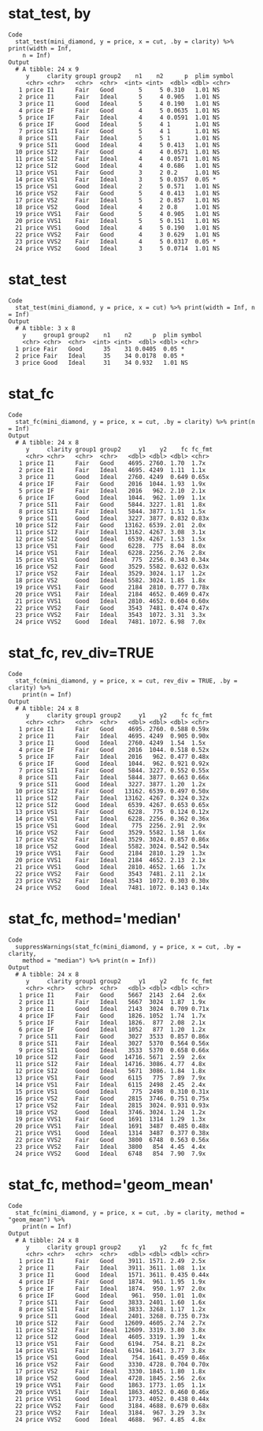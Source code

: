 # stat_test, by

    Code
      stat_test(mini_diamond, y = price, x = cut, .by = clarity) %>% print(width = Inf,
        n = Inf)
    Output
      # A tibble: 24 x 9
         y     clarity group1 group2    n1    n2      p  plim symbol
         <chr> <chr>   <chr>  <chr>  <int> <int>  <dbl> <dbl> <chr> 
       1 price I1      Fair   Good       5     5 0.310   1.01 NS    
       2 price I1      Fair   Ideal      5     4 0.905   1.01 NS    
       3 price I1      Good   Ideal      5     4 0.190   1.01 NS    
       4 price IF      Fair   Good       4     5 0.0635  1.01 NS    
       5 price IF      Fair   Ideal      4     4 0.0591  1.01 NS    
       6 price IF      Good   Ideal      5     4 1       1.01 NS    
       7 price SI1     Fair   Good       5     4 1       1.01 NS    
       8 price SI1     Fair   Ideal      5     5 1       1.01 NS    
       9 price SI1     Good   Ideal      4     5 0.413   1.01 NS    
      10 price SI2     Fair   Good       4     4 0.0571  1.01 NS    
      11 price SI2     Fair   Ideal      4     4 0.0571  1.01 NS    
      12 price SI2     Good   Ideal      4     4 0.686   1.01 NS    
      13 price VS1     Fair   Good       3     2 0.2     1.01 NS    
      14 price VS1     Fair   Ideal      3     5 0.0357  0.05 *     
      15 price VS1     Good   Ideal      2     5 0.571   1.01 NS    
      16 price VS2     Fair   Good       5     4 0.413   1.01 NS    
      17 price VS2     Fair   Ideal      5     2 0.857   1.01 NS    
      18 price VS2     Good   Ideal      4     2 0.8     1.01 NS    
      19 price VVS1    Fair   Good       5     4 0.905   1.01 NS    
      20 price VVS1    Fair   Ideal      5     5 0.151   1.01 NS    
      21 price VVS1    Good   Ideal      4     5 0.190   1.01 NS    
      22 price VVS2    Fair   Good       4     3 0.629   1.01 NS    
      23 price VVS2    Fair   Ideal      4     5 0.0317  0.05 *     
      24 price VVS2    Good   Ideal      3     5 0.0714  1.01 NS    

# stat_test

    Code
      stat_test(mini_diamond, y = price, x = cut) %>% print(width = Inf, n = Inf)
    Output
      # A tibble: 3 x 8
        y     group1 group2    n1    n2      p  plim symbol
        <chr> <chr>  <chr>  <int> <int>  <dbl> <dbl> <chr> 
      1 price Fair   Good      35    31 0.0405  0.05 *     
      2 price Fair   Ideal     35    34 0.0178  0.05 *     
      3 price Good   Ideal     31    34 0.932   1.01 NS    

# stat_fc

    Code
      stat_fc(mini_diamond, y = price, x = cut, .by = clarity) %>% print(n = Inf)
    Output
      # A tibble: 24 x 8
         y     clarity group1 group2     y1    y2    fc fc_fmt
         <chr> <chr>   <chr>  <chr>   <dbl> <dbl> <dbl> <chr> 
       1 price I1      Fair   Good    4695. 2760. 1.70  1.7x  
       2 price I1      Fair   Ideal   4695. 4249  1.11  1.1x  
       3 price I1      Good   Ideal   2760. 4249  0.649 0.65x 
       4 price IF      Fair   Good    2016  1044. 1.93  1.9x  
       5 price IF      Fair   Ideal   2016   962. 2.10  2.1x  
       6 price IF      Good   Ideal   1044.  962. 1.09  1.1x  
       7 price SI1     Fair   Good    5844. 3227. 1.81  1.8x  
       8 price SI1     Fair   Ideal   5844. 3877. 1.51  1.5x  
       9 price SI1     Good   Ideal   3227. 3877. 0.832 0.83x 
      10 price SI2     Fair   Good   13162. 6539. 2.01  2.0x  
      11 price SI2     Fair   Ideal  13162. 4267. 3.08  3.1x  
      12 price SI2     Good   Ideal   6539. 4267. 1.53  1.5x  
      13 price VS1     Fair   Good    6228.  775  8.04  8.0x  
      14 price VS1     Fair   Ideal   6228. 2256. 2.76  2.8x  
      15 price VS1     Good   Ideal    775  2256. 0.343 0.34x 
      16 price VS2     Fair   Good    3529. 5582. 0.632 0.63x 
      17 price VS2     Fair   Ideal   3529. 3024. 1.17  1.2x  
      18 price VS2     Good   Ideal   5582. 3024. 1.85  1.8x  
      19 price VVS1    Fair   Good    2184  2810. 0.777 0.78x 
      20 price VVS1    Fair   Ideal   2184  4652. 0.469 0.47x 
      21 price VVS1    Good   Ideal   2810. 4652. 0.604 0.60x 
      22 price VVS2    Fair   Good    3543  7481. 0.474 0.47x 
      23 price VVS2    Fair   Ideal   3543  1072. 3.31  3.3x  
      24 price VVS2    Good   Ideal   7481. 1072. 6.98  7.0x  

# stat_fc, rev_div=TRUE

    Code
      stat_fc(mini_diamond, y = price, x = cut, rev_div = TRUE, .by = clarity) %>%
        print(n = Inf)
    Output
      # A tibble: 24 x 8
         y     clarity group1 group2     y1    y2    fc fc_fmt
         <chr> <chr>   <chr>  <chr>   <dbl> <dbl> <dbl> <chr> 
       1 price I1      Fair   Good    4695. 2760. 0.588 0.59x 
       2 price I1      Fair   Ideal   4695. 4249  0.905 0.90x 
       3 price I1      Good   Ideal   2760. 4249  1.54  1.5x  
       4 price IF      Fair   Good    2016  1044. 0.518 0.52x 
       5 price IF      Fair   Ideal   2016   962. 0.477 0.48x 
       6 price IF      Good   Ideal   1044.  962. 0.921 0.92x 
       7 price SI1     Fair   Good    5844. 3227. 0.552 0.55x 
       8 price SI1     Fair   Ideal   5844. 3877. 0.663 0.66x 
       9 price SI1     Good   Ideal   3227. 3877. 1.20  1.2x  
      10 price SI2     Fair   Good   13162. 6539. 0.497 0.50x 
      11 price SI2     Fair   Ideal  13162. 4267. 0.324 0.32x 
      12 price SI2     Good   Ideal   6539. 4267. 0.653 0.65x 
      13 price VS1     Fair   Good    6228.  775  0.124 0.12x 
      14 price VS1     Fair   Ideal   6228. 2256. 0.362 0.36x 
      15 price VS1     Good   Ideal    775  2256. 2.91  2.9x  
      16 price VS2     Fair   Good    3529. 5582. 1.58  1.6x  
      17 price VS2     Fair   Ideal   3529. 3024. 0.857 0.86x 
      18 price VS2     Good   Ideal   5582. 3024. 0.542 0.54x 
      19 price VVS1    Fair   Good    2184  2810. 1.29  1.3x  
      20 price VVS1    Fair   Ideal   2184  4652. 2.13  2.1x  
      21 price VVS1    Good   Ideal   2810. 4652. 1.66  1.7x  
      22 price VVS2    Fair   Good    3543  7481. 2.11  2.1x  
      23 price VVS2    Fair   Ideal   3543  1072. 0.303 0.30x 
      24 price VVS2    Good   Ideal   7481. 1072. 0.143 0.14x 

# stat_fc, method='median'

    Code
      suppressWarnings(stat_fc(mini_diamond, y = price, x = cut, .by = clarity,
        method = "median") %>% print(n = Inf))
    Output
      # A tibble: 24 x 8
         y     clarity group1 group2     y1    y2    fc fc_fmt
         <chr> <chr>   <chr>  <chr>   <dbl> <dbl> <dbl> <chr> 
       1 price I1      Fair   Good    5667  2143  2.64  2.6x  
       2 price I1      Fair   Ideal   5667  3024  1.87  1.9x  
       3 price I1      Good   Ideal   2143  3024  0.709 0.71x 
       4 price IF      Fair   Good    1826. 1052  1.74  1.7x  
       5 price IF      Fair   Ideal   1826.  877  2.08  2.1x  
       6 price IF      Good   Ideal   1052   877  1.20  1.2x  
       7 price SI1     Fair   Good    3027  3533  0.857 0.86x 
       8 price SI1     Fair   Ideal   3027  5370  0.564 0.56x 
       9 price SI1     Good   Ideal   3533  5370  0.658 0.66x 
      10 price SI2     Fair   Good   14716. 5671  2.59  2.6x  
      11 price SI2     Fair   Ideal  14716. 3086. 4.77  4.8x  
      12 price SI2     Good   Ideal   5671  3086. 1.84  1.8x  
      13 price VS1     Fair   Good    6115   775  7.89  7.9x  
      14 price VS1     Fair   Ideal   6115  2498  2.45  2.4x  
      15 price VS1     Good   Ideal    775  2498  0.310 0.31x 
      16 price VS2     Fair   Good    2815  3746. 0.751 0.75x 
      17 price VS2     Fair   Ideal   2815  3024. 0.931 0.93x 
      18 price VS2     Good   Ideal   3746. 3024. 1.24  1.2x  
      19 price VVS1    Fair   Good    1691  1314  1.29  1.3x  
      20 price VVS1    Fair   Ideal   1691  3487  0.485 0.48x 
      21 price VVS1    Good   Ideal   1314  3487  0.377 0.38x 
      22 price VVS2    Fair   Good    3800  6748  0.563 0.56x 
      23 price VVS2    Fair   Ideal   3800   854  4.45  4.4x  
      24 price VVS2    Good   Ideal   6748   854  7.90  7.9x  

# stat_fc, method='geom_mean'

    Code
      stat_fc(mini_diamond, y = price, x = cut, .by = clarity, method = "geom_mean") %>%
        print(n = Inf)
    Output
      # A tibble: 24 x 8
         y     clarity group1 group2     y1    y2    fc fc_fmt
         <chr> <chr>   <chr>  <chr>   <dbl> <dbl> <dbl> <chr> 
       1 price I1      Fair   Good    3911. 1571. 2.49  2.5x  
       2 price I1      Fair   Ideal   3911. 3611. 1.08  1.1x  
       3 price I1      Good   Ideal   1571. 3611. 0.435 0.44x 
       4 price IF      Fair   Good    1874.  961. 1.95  1.9x  
       5 price IF      Fair   Ideal   1874.  950. 1.97  2.0x  
       6 price IF      Good   Ideal    961.  950. 1.01  1.0x  
       7 price SI1     Fair   Good    3833. 2401. 1.60  1.6x  
       8 price SI1     Fair   Ideal   3833. 3268. 1.17  1.2x  
       9 price SI1     Good   Ideal   2401. 3268. 0.735 0.73x 
      10 price SI2     Fair   Good   12609. 4605. 2.74  2.7x  
      11 price SI2     Fair   Ideal  12609. 3319. 3.80  3.8x  
      12 price SI2     Good   Ideal   4605. 3319. 1.39  1.4x  
      13 price VS1     Fair   Good    6194.  754. 8.21  8.2x  
      14 price VS1     Fair   Ideal   6194. 1641. 3.77  3.8x  
      15 price VS1     Good   Ideal    754. 1641. 0.459 0.46x 
      16 price VS2     Fair   Good    3330. 4728. 0.704 0.70x 
      17 price VS2     Fair   Ideal   3330. 1845. 1.80  1.8x  
      18 price VS2     Good   Ideal   4728. 1845. 2.56  2.6x  
      19 price VVS1    Fair   Good    1863. 1773. 1.05  1.1x  
      20 price VVS1    Fair   Ideal   1863. 4052. 0.460 0.46x 
      21 price VVS1    Good   Ideal   1773. 4052. 0.438 0.44x 
      22 price VVS2    Fair   Good    3184. 4688. 0.679 0.68x 
      23 price VVS2    Fair   Ideal   3184.  967. 3.29  3.3x  
      24 price VVS2    Good   Ideal   4688.  967. 4.85  4.8x  

